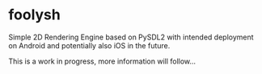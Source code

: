 # foolysh

Simple 2D Rendering Engine based on PySDL2 with intended deployment on Android and potentially also iOS in the future.


This is a work in progress, more information will follow... 


